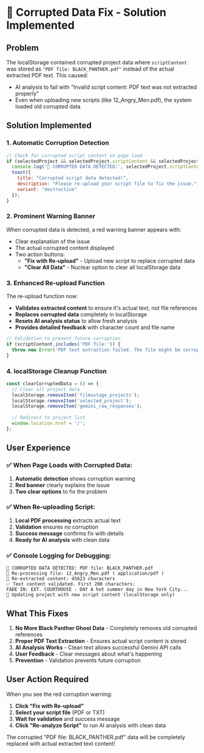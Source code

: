 # 🚨 Corrupted Data Fix - Solution Implemented

## Problem
The localStorage contained corrupted project data where `scriptContent` was stored as `"PDF file: BLACK_PANTHER.pdf"` instead of the actual extracted PDF text. This caused:
- AI analysis to fail with "Invalid script content: PDF text was not extracted properly"
- Even when uploading new scripts (like 12_Angry_Men.pdf), the system loaded old corrupted data

## Solution Implemented

### 1. **Automatic Corruption Detection**
```javascript
// Check for corrupted script content on page load
if (selectedProject && selectedProject.scriptContent && selectedProject.scriptContent.includes('PDF file:')) {
  console.log('🚨 CORRUPTED DATA DETECTED:', selectedProject.scriptContent);
  toast({
    title: "Corrupted script data detected!",
    description: "Please re-upload your script file to fix the issue.",
    variant: "destructive"
  });
}
```

### 2. **Prominent Warning Banner**
When corrupted data is detected, a red warning banner appears with:
- Clear explanation of the issue
- The actual corrupted content displayed
- Two action buttons:
  - **"Fix with Re-upload"** - Upload new script to replace corrupted data
  - **"Clear All Data"** - Nuclear option to clear all localStorage data

### 3. **Enhanced Re-upload Function**
The re-upload function now:
- **Validates extracted content** to ensure it's actual text, not file references
- **Replaces corrupted data** completely in localStorage  
- **Resets AI analysis status** to allow fresh analysis
- **Provides detailed feedback** with character count and file name

```javascript
// Validation to prevent future corruption
if (scriptContent.includes('PDF file:')) {
  throw new Error('PDF text extraction failed. The file might be corrupted or contain unreadable text.');
}
```

### 4. **localStorage Cleanup Function**
```javascript
const clearCorruptedData = () => {
  // Clear all project data
  localStorage.removeItem('filmustage_projects');
  localStorage.removeItem('selected_project');
  localStorage.removeItem('gemini_raw_responses');
  
  // Redirect to project list
  window.location.href = '/';
};
```

## User Experience

### ✅ **When Page Loads with Corrupted Data:**
1. **Automatic detection** shows corruption warning
2. **Red banner** clearly explains the issue
3. **Two clear options** to fix the problem

### ✅ **When Re-uploading Script:**
1. **Local PDF processing** extracts actual text
2. **Validation** ensures no corruption
3. **Success message** confirms fix with details
4. **Ready for AI analysis** with clean data

### ✅ **Console Logging for Debugging:**
```
🚨 CORRUPTED DATA DETECTED: PDF file: BLACK_PANTHER.pdf
📁 Re-processing file: 12_Angry_Men.pdf ( application/pdf )
📝 Re-extracted content: 45623 characters
✅ Text content validated. First 200 characters:
FADE IN: EXT. COURTHOUSE - DAY A hot summer day in New York City...
💾 Updating project with new script content (localStorage only)
```

## What This Fixes

1. **No More Black Panther Ghost Data** - Completely removes old corrupted references
2. **Proper PDF Text Extraction** - Ensures actual script content is stored
3. **AI Analysis Works** - Clean text allows successful Gemini API calls
4. **User Feedback** - Clear messages about what's happening
5. **Prevention** - Validation prevents future corruption

## User Action Required

When you see the red corruption warning:
1. **Click "Fix with Re-upload"** 
2. **Select your script file** (PDF or TXT)
3. **Wait for validation** and success message
4. **Click "Re-analyze Script"** to run AI analysis with clean data

The corrupted "PDF file: BLACK_PANTHER.pdf" data will be completely replaced with actual extracted text content!